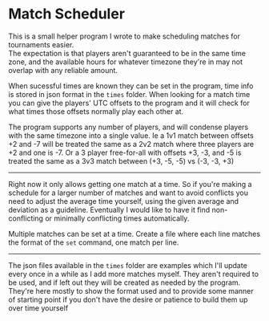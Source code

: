 Match Scheduler
===

This is a small helper program I wrote to make scheduling matches for tournaments easier.  
The expectation is that players aren't guaranteed to be in the same time zone, and the available hours for whatever timezone they're in may not overlap with any reliable amount.

When sucessful times are known they can be set in the program, time info is stored in json format in the `times` folder. When looking for a match time you can give the players' UTC offsets to the program and it will check for what times those offsets normally play each other at.

The program supports any number of players, and will condense players with the same timezone into a single value. Ie a 1v1 match between offsets +2 and -7 will be treated the same as a 2v2 match where three players are +2 and one is -7. Or a 3 player free-for-all with offsets +3, -3, and -5 is treated the same as a 3v3 match between (+3, -5, -5) vs (-3, -3, +3)

-----

Right now it only allows getting one match at a time. So if you're making a schedule for a larger number of matches and want to avoid conflicts you need to adjust the average time yourself, using the given average and deviation as a guideline. Eventually I would like to have it find non-conflicting or minimally conflicting times automatically.

Multiple matches can be set at a time. Create a file where each line matches the format of the `set` command, one match per line.

-----

The json files available in the `times` folder are examples which I'll update every once in a while as I add more matches myself. They aren't required to be used, and if left out they will be created as needed by the program. They're here mostly to show the format used and to provide some manner of starting point if you don't have the desire or patience to build them up over time yourself